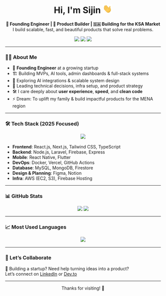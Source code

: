 <h1 align="center">Hi, I'm Sijin <img src="https://raw.githubusercontent.com/sijin-raj/sijin-resume01/main/assets/images/Hi.gif" width="30"/></h1>

<p align="center">
  <b>🚀 Founding Engineer | 🧠 Product Builder | 🇸🇦 Building for the KSA Market</b><br/>
  I build scalable, fast, and beautiful products that solve real problems.
</p>

<p align="center">
  <a href="https://www.linkedin.com/in/sijin-raj/"><img src="https://skillicons.dev/icons?i=linkedin" height="30" /></a>
  <a href="https://www.instagram.com/sijin__raj/"><img src="https://skillicons.dev/icons?i=instagram" height="30" /></a>
  <a href="https://dev.to/sijinraj"><img src="https://skillicons.dev/icons?i=devto" height="30" /></a>
</p>

---

### 👨‍💻 About Me

- 🧩 **Founding Engineer** at a growing startup
- 🏗 Building MVPs, AI tools, admin dashboards & full-stack systems
- 🌱 Exploring AI integrations & scalable system design
- 🚀 Leading technical decisions, infra setup, and product strategy
- 🛠 I care deeply about **user experience**, **speed**, and **clean code**
- ⚡ Dream: To uplift my family & build impactful products for the MENA region

---

### 🛠 Tech Stack (2025 Focused)

<p align="center">
  <img src="https://skillicons.dev/icons?i=react,nextjs,ts,nodejs,laravel,firebase,tailwind,figma,mysql,mongodb,docker,aws,vscode,linux" />
</p>

- **Frontend**: React.js, Next.js, Tailwind CSS, TypeScript
- **Backend**: Node.js, Laravel, Firebase, Express
- **Mobile**: React Native, Flutter
- **DevOps**: Docker, Vercel, GitHub Actions
- **Database**: MySQL, MongoDB, Firestore
- **Design & Planning**: Figma, Notion
- **Infra**: AWS (EC2, S3), Firebase Hosting

---

### 📊 GitHub Stats

<p align="center">
  <img src="https://github-readme-stats.vercel.app/api?username=sijin-raj&show_icons=true&theme=tokyonight&hide_border=true" />
  <img src="https://github-readme-streak-stats.herokuapp.com?user=sijin-raj&theme=tokyonight&hide_border=true" />
</p>

---

### 📈 Most Used Languages

<p align="center">
  <img src="https://github-readme-stats.vercel.app/api/top-langs/?username=sijin-raj&layout=compact&theme=tokyonight&hide_border=true" />
</p>

---

### 🤝 Let’s Collaborate

🚀 Building a startup? Need help turning ideas into a product?  
Let’s connect on [LinkedIn](https://www.linkedin.com/in/sijin-raj/) or [Dev.to](https://dev.to/sijinraj)

---

<p align="center">Thanks for visiting! 🙌</p>
